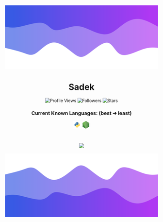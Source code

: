 ![Header](./header.png)

<h1 align="center">Sadek</h1>
<a href="https://github.com/zrSadek"></a>

<p align="center">
  <img height="25" src="https://api.visitorbadge.io/api/VisitorHit?user=zrSadek&countColorcountColor&countColor=%23006EFF" alt="Profile Views"/>
  <img height="25" src="https://img.shields.io/github/followers/zrSadek?color=4a12ba&style=for-the-badge&logo=github&label=Follow" alt="Followers"/> 
  <img height="25" src="https://img.shields.io/github/stars/zrSadek?color=f429ff&style=for-the-badge&logo=github&label=Stars" alt="Stars"/> 
</p> 
<h3 align="center">Current Known Languages: (best ➜ least)</h5> 
<p align="center"> 
  <code><img height="25" src="https://raw.githubusercontent.com/github/explore/main/topics/python/python.png"></code>
  <code><img height="25" src="https://raw.githubusercontent.com/github/explore/main/topics/nodejs/nodejs.png"></code>

</p>

<br>

<p align="center">
  <img src="https://github-readme-stats.vercel.app/api/?username=zrSadek&title_color=674fc9&text_color=9f9f9f&show_icons=true&bg_color=00000000&hide_border=true&icon_color=674fc9&hide_title=true&count_private=true" />
</p>

![Footer](./footer.png)
